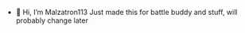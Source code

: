 - 👋 Hi, I’m Malzatron113 
Just made this for battle buddy and stuff, will probably change later

<!---
Malzatron/Malzatron is a ✨ special ✨ repository because its `README.md` (this file) appears on your GitHub profile.
You can click the Preview link to take a look at your changes.
--->
